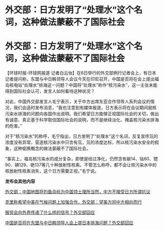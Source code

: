 # 外交部：日方发明了“处理水”这个名词，这种做法蒙蔽不了国际社会

# 外交部：日方发明了“处理水”这个名词，这种做法蒙蔽不了国际社会

【环球时报-环球网报道
记者白云怡】在6日举行的外交部例行记者会上，有日本记者提问称，东盟与中日韩领导人会议今天在印尼召开，中国是否将在会上提出福岛核电站“处理水”排海这一问题？中国将“处理水”称作“核污染水”，这一主张未能得到国际社会认可，发言人如何看待这种状况？

对此，中国外交部发言人毛宁表示，关于中方出席东亚合作领导人系列会议的情况，我们会适时发布消息，“我也注意到有媒体报道，日方表示将在会议期间就核污染水排海的问题向各国作出说明。我们希望日方能够正视国际社会的关切，做出有诚意、真正基于科学取信国际社会的说明，而不是继续淡化、掩盖核污染水排海的危害。”

对于“核污染水”的称呼，毛宁指出，日方发明了“处理水”这个名词，反复宣传氚的浓度没有异常，营造核污染水中只含有氚，氚的浓度达标，所以核污染水安全的假象，这种偷换概念的做法蒙蔽不了国际社会。

“事实上，福岛核污染水的成分复杂，即使是经过净化，仍然含有碳14、钴60、锶90、碘129、铯137等几十种放射性核素。不管怎么称呼，都不会让核污染水中的核放射性核素消失，这个日方需要正视。”毛宁说。

**发布会其他内容**

[外交部：中国地图将钓鱼岛标为中国领土理所当然，中方不接受日方所谓抗议](https://new.qq.com/rain/a/20230906A05N1D00)

[克里称希望中美在气候问题上加强合作，外交部：望美方同中方相向而行
](https://new.qq.com/rain/a/20230906A05M7Z00)

[服贸会向外界传递了什么样的信号？外交部回应](https://new.qq.com/rain/a/20230906A05QE000)

[中国是否将在东盟与中日韩领导人会上提日本排海问题？外交部回应](https://new.qq.com/rain/a/20230906A05PDK00)

